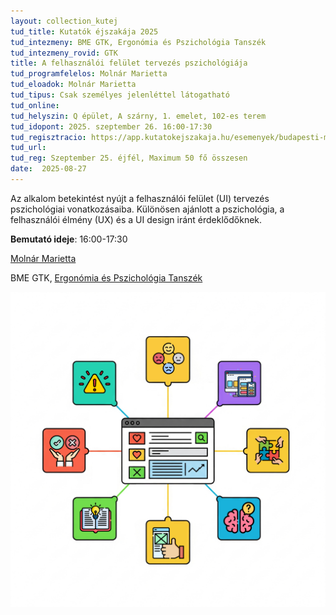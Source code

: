 ```yaml
---
layout: collection_kutej
tud_title: Kutatók éjszakája 2025
tud_intezmeny: BME GTK, Ergonómia és Pszichológia Tanszék
tud_intezmeny_rovid: GTK
title: A felhasználói felület tervezés pszichológiája
tud_programfelelos: Molnár Marietta
tud_eloadok: Molnár Marietta
tud_tipus: Csak személyes jelenléttel látogatható
tud_online: 
tud_helyszin: Q épület, A szárny, 1. emelet, 102-es terem
tud_idopont: 2025. szeptember 26. 16:00-17:30
tud_regisztracio: https://app.kutatokejszakaja.hu/esemenyek/budapesti-muszaki-es-gazdasagtudomanyi-egyetem-bme/a-felhasznaloi-felulet-tervezes-pszichologiaja
tud_url: 
tud_reg: Szeptember 25. éjfél, Maximum 50 fő összesen
date:  2025-08-27
---
```


Az alkalom betekintést nyújt a felhasználói felület (UI) tervezés pszichológiai vonatkozásaiba. Különösen ajánlott a pszichológia, a felhasználói élmény (UX) és a UI design iránt érdeklődőknek.

**Bemutató ideje**: 16:00-17:30 

[Molnár Marietta](https://tudprog.bme.hu/kutatok_ejszakaja/profilok/molnar_marietta)

BME GTK, [Ergonómia és Pszichológia Tanszék](http://www.erg.bme.hu/)


![A felhasználói felület tervezés pszichológiája](../2025/images/a-felhasznaloi-felulet-tervezes-pszichologiaja.png)
